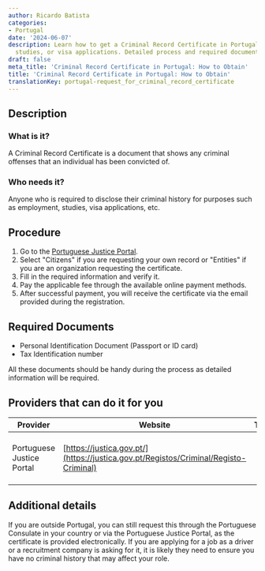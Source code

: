 ```yaml
---
author: Ricardo Batista
categories:
- Portugal
date: '2024-06-07'
description: Learn how to get a Criminal Record Certificate in Portugal for employment,
  studies, or visa applications. Detailed process and required documents included.
draft: false
meta_title: 'Criminal Record Certificate in Portugal: How to Obtain'
title: 'Criminal Record Certificate in Portugal: How to Obtain'
translationKey: portugal-request_for_criminal_record_certificate
---
```



## Description
### What is it?
A Criminal Record Certificate is a document that shows any criminal offenses that an individual has been convicted of.

### Who needs it?
Anyone who is required to disclose their criminal history for purposes such as employment, studies, visa applications, etc.

## Procedure
1. Go to the [Portuguese Justice Portal](https://justica.gov.pt/Registos/Criminal/Registo-Criminal).
2. Select "Citizens" if you are requesting your own record or "Entities" if you are an organization requesting the certificate.
3. Fill in the required information and verify it.
4. Pay the applicable fee through the available online payment methods.
5. After successful payment, you will receive the certificate via the email provided during the registration.
   
## Required Documents
- Personal Identification Document (Passport or ID card)
- Tax Identification number

All these documents should be handy during the process as detailed information will be required.

## Providers that can do it for you

| Provider        |     Website     |     Timelines    |       Cost      |
| --------------- | --------------- |  :-------------: | :-------------: |
| Portuguese Justice Portal      |  [https://justica.gov.pt/](https://justica.gov.pt/Registos/Criminal/Registo-Criminal)       |      1-3 business days      |        To be confirmed during the request process       |

## Additional details
If you are outside Portugal, you can still request this through the Portuguese Consulate in your country or via the Portuguese Justice Portal, as the certificate is provided electronically. If you are applying for a job as a driver or a recruitment company is asking for it, it is likely they need to ensure you have no criminal history that may affect your role.